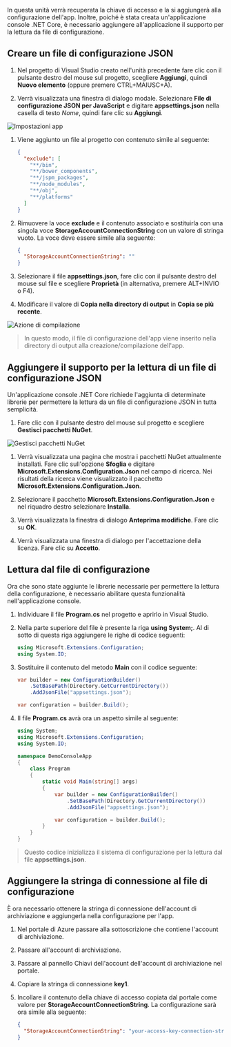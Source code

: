 In questa unità verrà recuperata la chiave di accesso e la si aggiungerà alla configurazione dell'app. Inoltre, poiché è stata creata un'applicazione console .NET Core, è necessario aggiungere all'applicazione il supporto per la lettura da file di configurazione.

## <a name="create-a-json-configuration-file"></a>Creare un file di configurazione JSON

1. Nel progetto di Visual Studio creato nell'unità precedente fare clic con il pulsante destro del mouse sul progetto, scegliere **Aggiungi**, quindi **Nuovo elemento** (oppure premere CTRL+MAIUSC+A).

1. Verrà visualizzata una finestra di dialogo modale. Selezionare **File di configurazione JSON per JavaScript** e digitare **appsettings.json** nella casella di testo *Nome*, quindi fare clic su **Aggiungi**.

  ![Impostazioni app](..\media-draft\7-appsettings.png)

1. Viene aggiunto un file al progetto con contenuto simile al seguente:

    ```json
    {
      "exclude": [
        "**/bin",
        "**/bower_components",
        "**/jspm_packages",
        "**/node_modules",
        "**/obj",
        "**/platforms"
      ]
    }
    ```
1. Rimuovere la voce **exclude** e il contenuto associato e sostituirla con una singola voce **StorageAccountConnectionString** con un valore di stringa vuoto. La voce deve essere simile alla seguente:

    ```json
    {
      "StorageAccountConnectionString": ""
    }
    ```
1. Selezionare il file **appsettings.json**, fare clic con il pulsante destro del mouse sul file e scegliere **Proprietà** (in alternativa, premere ALT+INVIO o F4).

1. Modificare il valore di **Copia nella directory di output** in **Copia se più recente**.

  ![Azione di compilazione](..\media-draft\7-build-action.png)

  > In questo modo, il file di configurazione dell'app viene inserito nella directory di output alla creazione/compilazione dell'app.

## <a name="add-support-to-read-a-json-configuration-file"></a>Aggiungere il supporto per la lettura di un file di configurazione JSON

Un'applicazione console .NET Core richiede l'aggiunta di determinate librerie per permettere la lettura da un file di configurazione JSON in tutta semplicità.

1. Fare clic con il pulsante destro del mouse sul progetto e scegliere **Gestisci pacchetti NuGet**.

![Gestisci pacchetti NuGet](..\media-draft\5-manage-nuget-packages.png)

1. Verrà visualizzata una pagina che mostra i pacchetti NuGet attualmente installati. Fare clic sull'opzione **Sfoglia** e digitare **Microsoft.Extensions.Configuration.Json** nel campo di ricerca. Nei risultati della ricerca viene visualizzato il pacchetto **Microsoft.Extensions.Configuration.Json**.

1. Selezionare il pacchetto **Microsoft.Extensions.Configuration.Json** e nel riquadro destro selezionare **Installa**.

1. Verrà visualizzata la finestra di dialogo **Anteprima modifiche**. Fare clic su **OK**.

1. Verrà visualizzata una finestra di dialogo per l'accettazione della licenza. Fare clic su **Accetto**.


## <a name="read-from-the-configuration-file"></a>Lettura dal file di configurazione

Ora che sono state aggiunte le librerie necessarie per permettere la lettura della configurazione, è necessario abilitare questa funzionalità nell'applicazione console.

1. Individuare il file **Program.cs** nel progetto e aprirlo in Visual Studio.

1. Nella parte superiore del file è presente la riga **using System;**. Al di sotto di questa riga aggiungere le righe di codice seguenti:

    ```csharp
    using Microsoft.Extensions.Configuration;
    using System.IO;
    ```

1. Sostituire il contenuto del metodo **Main** con il codice seguente:

    ```csharp
    var builder = new ConfigurationBuilder()
        .SetBasePath(Directory.GetCurrentDirectory())
        .AddJsonFile("appsettings.json");

    var configuration = builder.Build();
    ```

1. Il file **Program.cs** avrà ora un aspetto simile al seguente:

    ```csharp
    using System;
    using Microsoft.Extensions.Configuration;
    using System.IO;

    namespace DemoConsoleApp
    {
        class Program
        {
            static void Main(string[] args)
            {
                var builder = new ConfigurationBuilder()
                    .SetBasePath(Directory.GetCurrentDirectory())
                    .AddJsonFile("appsettings.json");

                var configuration = builder.Build();
            }
        }
    }
    ```

> Questo codice inizializza il sistema di configurazione per la lettura dal file **appsettings.json**.

## <a name="add-your-connection-string-to-the-configuration-file"></a>Aggiungere la stringa di connessione al file di configurazione

È ora necessario ottenere la stringa di connessione dell'account di archiviazione e aggiungerla nella configurazione per l'app.

1. Nel portale di Azure passare alla sottoscrizione che contiene l'account di archiviazione.

1. Passare all'account di archiviazione.

1. Passare al pannello Chiavi dell'account dell'account di archiviazione nel portale.

1. Copiare la stringa di connessione **key1**.

1. Incollare il contenuto della chiave di accesso copiata dal portale come valore per **StorageAccountConnectionString**. La configurazione sarà ora simile alla seguente:

    ```json
    {
      "StorageAccountConnectionString": "your-access-key-connection-string-goes-here"
    }
    ```
